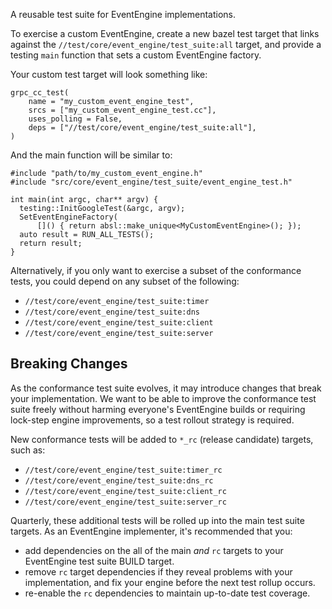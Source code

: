A reusable test suite for EventEngine implementations.

To exercise a custom EventEngine, create a new bazel test target that links
against the `//test/core/event_engine/test_suite:all` target, and provide
a testing `main` function that sets a custom EventEngine factory.

Your custom test target will look something like:

```
grpc_cc_test(
    name = "my_custom_event_engine_test",
    srcs = ["my_custom_event_engine_test.cc"],
    uses_polling = False,
    deps = ["//test/core/event_engine/test_suite:all"],
)
```

And the main function will be similar to:

```
#include "path/to/my_custom_event_engine.h"
#include "src/core/event_engine/test_suite/event_engine_test.h"

int main(int argc, char** argv) {
  testing::InitGoogleTest(&argc, argv);
  SetEventEngineFactory(
      []() { return absl::make_unique<MyCustomEventEngine>(); });
  auto result = RUN_ALL_TESTS();
  return result;
}
```

Alternatively, if you only want to exercise a subset of the conformance tests,
you could depend on any subset of the following:

* `//test/core/event_engine/test_suite:timer`
* `//test/core/event_engine/test_suite:dns`
* `//test/core/event_engine/test_suite:client`
* `//test/core/event_engine/test_suite:server`


## Breaking Changes

As the conformance test suite evolves, it may introduce changes that break your
implementation. We want to be able to improve the conformance test suite freely
without harming everyone's EventEngine builds or requiring lock-step engine
improvements, so a test rollout strategy is required.

New conformance tests will be added to `*_rc` (release candidate) targets,
such as:

* `//test/core/event_engine/test_suite:timer_rc`
* `//test/core/event_engine/test_suite:dns_rc`
* `//test/core/event_engine/test_suite:client_rc`
* `//test/core/event_engine/test_suite:server_rc`

Quarterly, these additional tests will be rolled up into the main test suite
targets. As an EventEngine implementer, it's recommended that you:

* add dependencies on the all of the main _and_ `rc` targets to your EventEngine
  test suite BUILD target.
* remove `rc` target dependencies if they reveal problems with your
  implementation, and fix your engine before the next test rollup occurs.
* re-enable the `rc` dependencies to maintain up-to-date test coverage.
